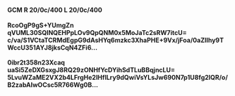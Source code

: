 #### GCM R 20/0c/400 L 20/0c/400
**RcoOgP9gS+YUmgZn**<br/>**qVUML30SQINQEHPpLOv9QpQNM0x5MoJaTc2sRW7itcU=**<br/>**c/va/S1VCtaTCRMdEgpG9dAsHYq6mzkc3XhaPHE+9Vx/jFoa/0aZlIhy9TWccU351AYJ8jksCqN4ZFi6...**<br/><br/>
**0ibr2t358n23Xcaq**<br/>**uaSi5ZeDXGsxgJ8RQ29zONHfYcDYihSdTLuBBqjncLU=**<br/>**5LvuWZaME2VX2b4LFrgHe2IHflLry9dQwiVsYLsJw690N7p1U8fg2lQR/o/B2zabAIwOCsc5R766Wg0B...**